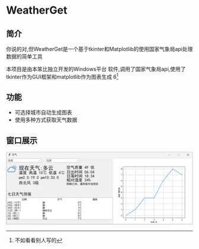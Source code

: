 WeatherGet
====
简介
----
你说的对,但WeatherGet是一个基于tkinter和Matplotlib的使用国家气象局api处理数据的简单工具

本项目是由本笨比独立开发的Windows平台
软件,调用了国家气象局api,使用了tkinter作为GUI框架和matplotlib作为图表生成
6[^6]
[^6]: 不如看看别人写的


功能
----
* 可选择城市自动生成图表
* 使用多种方式获取天气数据


窗口展示
---
<div>
    <img src=".\window.png">
</div>
